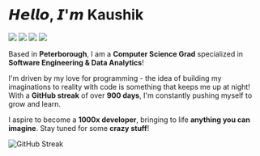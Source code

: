 # 𝙃𝙚𝙡𝙡𝙤, 𝙄'𝙢 Kaushik

[![](https://img.shields.io/badge/-@triple._.a-%23E4405F?style=for-the-badge&logo=instagram&logoColor=ffffff)](https://www.instagram.com/triple._.a/)
[![](https://img.shields.io/badge/-@triple._.a-%235865F2?style=for-the-badge&logo=discord&logoColor=ffffff)](https://discord.com/users/triple._.a)
[![](https://img.shields.io/badge/-@araf821-%230A66C2?style=for-the-badge&logo=linkedin&logoColor=ffffff)](https://linkedin.com/in/araf821)
[![](https://img.shields.io/badge/-@araf821-%23181717?style=for-the-badge&logo=github&logoColor=ffffff)](https://github.com/araf821)

Based in **Peterborough**, I am a **Computer Science Grad** specialized in **Software Engineering & Data Analytics**!  

I'm driven by my love for programming - the idea of building my imaginations to reality with code is something that keeps me up at night! With a **GitHub streak** of over **900 days**, I'm constantly pushing myself to grow and learn.

I aspire to become a **1000x developer**, bringing to life **anything you can imagine**. Stay tuned for some **crazy stuff**! 
<!-- 
## 𝗖𝘂𝗿𝗿𝗲𝗻𝘁𝗹𝘆 𝘄𝗼𝗿𝗸𝗶𝗻𝗴 𝗼𝗻

[![Portfolio Website](https://img.shields.io/badge/-Portfolio%20Website-%231a1a1a?style=for-the-badge&logo=vercel&logoColor=white)](https://github.com/404kaushik/threeD)
> The coolest portfolio website you've ever seen.

## 𝗠𝘆 𝗧𝗲𝗰𝗸 𝗦𝘁𝗮𝗰𝗸

### 𝗟𝗮𝗻𝗴𝘂𝗮𝗴𝗲𝘀
![TypeScript](https://img.shields.io/badge/-TypeScript-3178C6?style=for-the-badge&logo=typescript&logoColor=white)
![JavaScript](https://img.shields.io/badge/-JavaScript-F7DF1E?style=for-the-badge&logo=javascript&logoColor=black)
![Python](https://img.shields.io/badge/-Python-3776AB?style=for-the-badge&logo=python&logoColor=white)
![Java](https://img.shields.io/badge/-Java-007396?style=for-the-badge&logo=java&logoColor=white)
![Go](https://img.shields.io/badge/-Go-00ADD8?style=for-the-badge&logo=go&logoColor=white)
![SQL](https://img.shields.io/badge/-SQL-4479A1?style=for-the-badge&logo=mysql&logoColor=white)
![HTML](https://img.shields.io/badge/-HTML5-E34F26?style=for-the-badge&logo=html5&logoColor=white)
![CSS](https://img.shields.io/badge/-CSS3-1572B6?style=for-the-badge&logo=css3&logoColor=white)

### 𝗙𝗿𝗮𝗺𝗲𝘄𝗼𝗿𝗸𝘀 & 𝗟𝗶𝗯𝗿𝗮𝗿𝗶𝗲𝘀
![Next.js](https://img.shields.io/badge/-Next.js-000000?style=for-the-badge&logo=nextdotjs&logoColor=white)
![React](https://img.shields.io/badge/-React-61DAFB?style=for-the-badge&logo=react&logoColor=black)
![Node.js](https://img.shields.io/badge/-Node.js-339933?style=for-the-badge&logo=nodedotjs&logoColor=white)
![Express](https://img.shields.io/badge/-Express-000000?style=for-the-badge&logo=express&logoColor=white)
![Spring Boot](https://img.shields.io/badge/-Spring%20Boot-6DB33F?style=for-the-badge&logo=springboot&logoColor=white)
![Astro](https://img.shields.io/badge/-Astro-FF5D01?style=for-the-badge&logo=astro&logoColor=white)
![Svelte](https://img.shields.io/badge/-Svelte-FF3E00?style=for-the-badge&logo=svelte&logoColor=white)
![Flask](https://img.shields.io/badge/-Flask-000000?style=for-the-badge&logo=flask&logoColor=white)
![Gin](https://img.shields.io/badge/-Gin-000000?style=for-the-badge&logo=gin&logoColor=white)
![Django](https://img.shields.io/badge/-Django-092E20?style=for-the-badge&logo=django&logoColor=white)
![Redux](https://img.shields.io/badge/-Redux-764ABC?style=for-the-badge&logo=redux&logoColor=white)
![TailwindCSS](https://img.shields.io/badge/-TailwindCSS-06B6D4?style=for-the-badge&logo=tailwindcss&logoColor=white)
![GSAP](https://img.shields.io/badge/-GSAP-88CE02?style=for-the-badge&logo=greensock&logoColor=white)
![Framer Motion](https://img.shields.io/badge/-Framer%20Motion-0055FF?style=for-the-badge&logo=framer&logoColor=white)
![Selenium](https://img.shields.io/badge/-Selenium-43B02A?style=for-the-badge&logo=selenium&logoColor=white)
![Appium](https://img.shields.io/badge/-Appium-FF6F61?style=for-the-badge&logo=appium&logoColor=white)

### 𝗗𝗮𝘁𝗮𝗯𝗮𝘀𝗲𝘀 & 𝗢𝗥𝗠𝘀
![PostgreSQL](https://img.shields.io/badge/-PostgreSQL-4169E1?style=for-the-badge&logo=postgresql&logoColor=white)
![MySQL](https://img.shields.io/badge/-MySQL-4479A1?style=for-the-badge&logo=mysql&logoColor=white)
![DynamoDB](https://img.shields.io/badge/-DynamoDB-4053D6?style=for-the-badge&logo=amazondynamodb&logoColor=white)
![DrizzleORM](https://img.shields.io/badge/-DrizzleORM-000000?style=for-the-badge&logo=drizzle&logoColor=white)
![Prisma](https://img.shields.io/badge/-Prisma-2D3748?style=for-the-badge&logo=prisma&logoColor=white)
![Redis](https://img.shields.io/badge/-Redis-DC382D?style=for-the-badge&logo=redis&logoColor=white)
![MongoDB](https://img.shields.io/badge/-MongoDB-47A248?style=for-the-badge&logo=mongodb&logoColor=white)
![NoSQL](https://img.shields.io/badge/-NoSQL-FF6F61?style=for-the-badge&logo=apachecassandra&logoColor=white)

### 𝗖𝗹𝗼𝘂𝗱 & 𝗗𝗲𝘃𝗢𝗽𝘀
![AWS](https://img.shields.io/badge/-AWS-232F3E?style=for-the-badge&logo=amazon-aws&logoColor=white)
![Docker](https://img.shields.io/badge/-Docker-2496ED?style=for-the-badge&logo=docker&logoColor=white)
![Vercel](https://img.shields.io/badge/-Vercel-000000?style=for-the-badge&logo=vercel&logoColor=white)
![Cloudflare](https://img.shields.io/badge/-Cloudflare-F38020?style=for-the-badge&logo=cloudflare&logoColor=white)
![Supabase](https://img.shields.io/badge/-Supabase-3ECF8E?style=for-the-badge&logo=supabase&logoColor=white)
![AWS S3](https://img.shields.io/badge/-AWS%20S3-569A31?style=for-the-badge&logo=amazons3&logoColor=white)
![AWS EC2](https://img.shields.io/badge/-AWS%20EC2-FF9900?style=for-the-badge&logo=amazonec2&logoColor=white)
![AWS RDS](https://img.shields.io/badge/-AWS%20RDS-527FFF?style=for-the-badge&logo=amazonrds&logoColor=white)
![AWS Lambda](https://img.shields.io/badge/-AWS%20Lambda-FF9900?style=for-the-badge&logo=awslambda&logoColor=white)
![AWS Amplify](https://img.shields.io/badge/-AWS%20Amplify-FF9900?style=for-the-badge&logo=awsamplify&logoColor=white)
![Convex](https://img.shields.io/badge/-Convex-3ECF8E?style=for-the-badge&logo=convex&logoColor=white)
![Clerk](https://img.shields.io/badge/-Clerk-000000?style=for-the-badge&logo=clerk&logoColor=white)

### 𝗧𝗼𝗼𝗹𝘀 & 𝗢𝘁𝗵𝗲𝗿𝘀
![Git](https://img.shields.io/badge/-Git-F05032?style=for-the-badge&logo=git&logoColor=white)
![Figma](https://img.shields.io/badge/-Figma-F24E1E?style=for-the-badge&logo=figma&logoColor=white)
![Sentry](https://img.shields.io/badge/-Sentry-362D59?style=for-the-badge&logo=sentry&logoColor=white)
![Postman](https://img.shields.io/badge/-Postman-FF6C37?style=for-the-badge&logo=postman&logoColor=white)
![Notion](https://img.shields.io/badge/-Notion-000000?style=for-the-badge&logo=notion&logoColor=white)
![Linux](https://img.shields.io/badge/-Linux-FCC624?style=for-the-badge&logo=linux&logoColor=black)
![Unreal Engine](https://img.shields.io/badge/-Unreal%20Engine-0E1128?style=for-the-badge&logo=unrealengine&logoColor=white)
![Unity](https://img.shields.io/badge/-Unity-000000?style=for-the-badge&logo=unity&logoColor=white)

## 𝗚𝗶𝘁𝗛𝘂𝗯 𝗦𝘁𝗮𝘁𝘀

<!-- ![Araf's GitHub stats](https://github-readme-stats.vercel.app/api?username=araf821&show_icons=true&theme=react&hide_border=true&include_all_commits=true&count_private=true)
![Top Langs](https://github-readme-stats.vercel.app/api/top-langs/?username=araf821&theme=react&hide_border=true&layout=compact&langs_count=8) -->
![GitHub Streak](https://streak-stats.demolab.com/?user=araf821&theme=react&hide_border=true)

[](https://komarev.com/ghpvc/?username=araf821&style=pixel)
